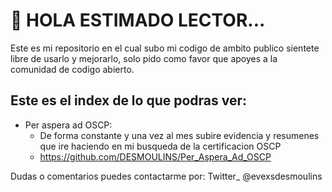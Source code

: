 # 👋 HOLA ESTIMADO LECTOR...

Este es mi repositorio en el cual subo mi codigo de ambito publico sientete libre de usarlo y mejorarlo, solo pido como favor que apoyes a la comunidad de codigo abierto.

## Este es el index de lo que podras ver:

* Per aspera ad OSCP:
    * De forma constante y una vez al mes subire evidencia y resumenes que ire haciendo en mi busqueda de la certificacion OSCP
    * https://github.com/DESMOULINS/Per_Aspera_Ad_OSCP

Dudas o comentarios puedes contactarme por:
Twitter_ @evexsdesmoulins
